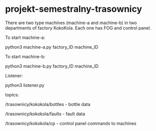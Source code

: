# projekt-semestralny-trasownicy

There are two type machines (machine-a and machine-b) in two departments of factory KokoKola. Each one has FOG and control panel. 


To start machine-a:

python3 machine-a.py factory_ID machine_ID

To start machine-b:

python3 machine-b.py factory_ID machine_ID

Listener:

python3 listener.py 

topics:

/trasownicy/kokokola/bottles - bottle data

/trasownicy/kokokola/faults  - fault data

/trasownicy/kokokola/cp  - control panel commands to machines